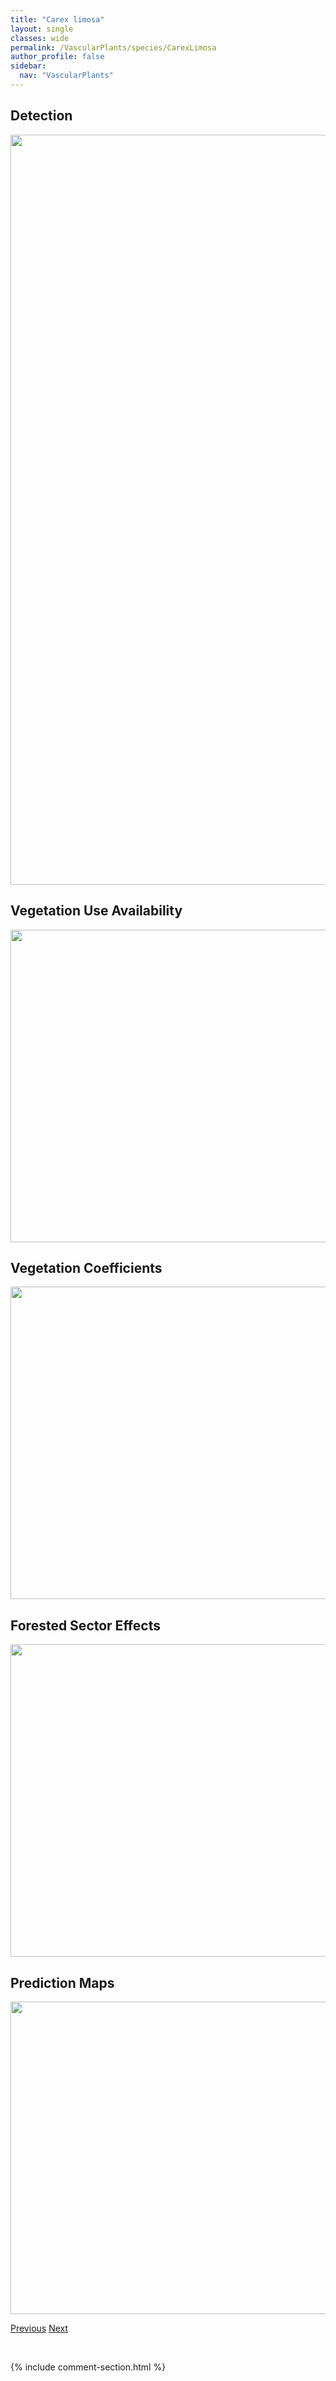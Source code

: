 ```yaml
---
title: "Carex limosa"
layout: single
classes: wide
permalink: /VascularPlants/species/CarexLimosa
author_profile: false
sidebar:
  nav: "VascularPlants"
---
```


<h2>Detection</h2>

<a href="https://drive.google.com/uc?export=view&id=1xEKyBU8R06SToiywYyV82ot0UsU7z9VZ">
<img src="https://drive.google.com/uc?export=view&id=1xEKyBU8R06SToiywYyV82ot0UsU7z9VZ" height = "1200" width = "800">
</a>


<h2>Vegetation Use Availability</h2>

<a href="https://drive.google.com/uc?export=view&id=1EJOi66cI3QjS8OgBlv-Qm4PjYwLPjP7h">
<img src="https://drive.google.com/uc?export=view&id=1EJOi66cI3QjS8OgBlv-Qm4PjYwLPjP7h" height = "500" width = "1000">
</a>


<h2>Vegetation Coefficients</h2>

<a href="https://drive.google.com/uc?export=view&id=10sHT0q6NZhq8NjSZ-5y5y_KqwhDl4q0E">
<img src="https://drive.google.com/uc?export=view&id=10sHT0q6NZhq8NjSZ-5y5y_KqwhDl4q0E" height = "500" width = "1000">
</a>


<h2>Forested Sector Effects</h2>

<a href="https://drive.google.com/uc?export=view&id=1Cv2t1hQxwidAJ83Fxuxw9vqZt2nIMA0v">
<img src="https://drive.google.com/uc?export=view&id=1Cv2t1hQxwidAJ83Fxuxw9vqZt2nIMA0v" height = "500" width = "1000">
</a>


<h2>Prediction Maps</h2>

<a href="https://drive.google.com/uc?export=view&id=1F2YEFfBuTXs2-lln9P-wXzI01Mq0QgsH">
<img src="https://drive.google.com/uc?export=view&id=1F2YEFfBuTXs2-lln9P-wXzI01Mq0QgsH" height = "500" width = "1000">
</a>


<a href="/DevelopmentWebsite/VascularPlants/species/CarexLeptalea" class="pagination--pager" title="Carex leptalea">Previous</a> <a href="/DevelopmentWebsite/VascularPlants/species/CarexLivida" class="pagination--pager" title="Carex livida">Next</a>

<p>&nbsp;</p>

{% include comment-section.html %}
